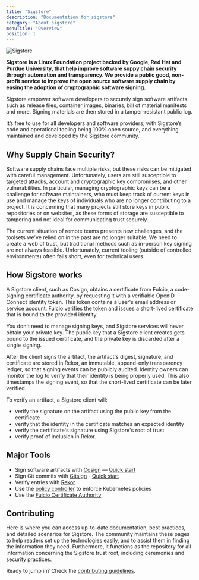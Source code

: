 ```yaml
---
title: "Sigstore"
description: "Documentation for sigstore"
category: "About sigstore"
menuTitle: "Overview"
position: 1
---
```


![Sigstore](/sigstore-logo_horizontal-color.svg)

**Sigstore is a Linux Foundation project backed by Google, Red Hat and Purdue University, that help improve software suppy chain security through automation and transparency. We provide a public good, non-profit service to improve the open source software supply chain by easing the adoption of cryptographic software signing.**

Sigstore empower software developers to securely sign software artifacts such as release files, container images, binaries, bill of material manifests and more. Signing materials are then stored in a tamper-resistant public log.

It’s free to use for all developers and software providers, with Sigstore’s code and operational tooling being 100% open source, and everything maintained and developed by the Sigstore community.


## Why Supply Chain Security?

Software supply chains face multiple risks, but these risks can be mitigated with careful management. Unfortunately, users are still susceptible to targeted attacks, account and cryptographic key compromises, and other vulnerabilities. In particular, managing cryptographic keys can be a challenge for software maintainers, who must keep track of current keys in use and manage the keys of individuals who are no longer contributing to a project. It is concerning that many projects still store keys in public repositories or on websites, as these forms of storage are susceptible to tampering and not ideal for communicating trust securely.

The current situation of remote teams presents new challenges, and the toolsets we've relied on in the past are no longer suitable. We need to create a web of trust, but traditional methods such as in-person key signing are not always feasible. Unfortunately, current tooling (outside of controlled environments) often falls short, even for technical users.

## How Sigstore works

A Sigstore client, such as Cosign, obtains a certificate from Fulcio, a code-signing certificate authority, by requesting it with a verifiable OpenID Connect identity token. This token contains a user's email address or service account. Fulcio verifies the token and issues a short-lived certificate that is bound to the provided identity.

You don't need to manage signing keys, and Sigstore services will never obtain your private key. The public key that a Sigstore client creates gets bound to the issued certificate, and the private key is discarded after a single signing.

After the client signs the artifact, the artifact's digest, signature, and certificate are stored in Rekor, an immutable, append-only transparency ledger, so that signing events can be publicly audited. Identity owners can monitor the log to verify that their identity is being properly used. This also timestamps the signing event, so that the short-lived certificate can be later verified.

To verify an artifact, a Sigstore client will:

- verify the signature on the artifact using the public key from the certificate
- verify that the identity in the certificate matches an expected identity
- verify the certificate's signature using Sigstore's root of trust
- verify proof of inclusion in Rekor.

## Major Tools 

* Sign software artifacts with [Cosign](/cosign/overview/) — [Quick start](/cosign/overview/#quick-start)
* Sign Git commits with [Gitsign](/gitsign/overview/) - [Quick start](/gitsign/overview/#quick-start)
* Verify entries with [Rekor](/rekor/CLI/#verify-proof-of-entry)
* Use the [policy controller](/policy-controller/overview/) to enforce Kubernetes policies
* Use the [Fulcio Certificate Authority](/fulcio/overview/)


## Contributing

Here is where you can access up-to-date documentation, best practices, and detailed scenarios for Sigstore. The community maintains these pages to help readers set up the technologies easily, and to assist them in finding the information they need. Furthermore, it functions as the repository for all information concerning the Sigstore trust root, including ceremonies and security practices.

Ready to jump in? Check the [contributing guidelines](/contributing/).
